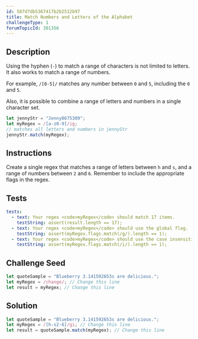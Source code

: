 ```yaml
---
id: 587d7db5367417b2b2512b97
title: Match Numbers and Letters of the Alphabet
challengeType: 1
forumTopicId: 301356
---
```


## Description

<section id='description'>

Using the hyphen (`-`) to match a range of characters is not limited to letters. It also works to match a range of numbers.

For example, `/[0-5]/` matches any number between `0` and `5`, including the `0` and `5`.

Also, it is possible to combine a range of letters and numbers in a single character set.

```js
let jennyStr = "Jenny8675309";
let myRegex = /[a-z0-9]/ig;
// matches all letters and numbers in jennyStr
jennyStr.match(myRegex);
```

</section>

## Instructions

<section id='instructions'>

Create a single regex that matches a range of letters between `h` and `s`, and a range of numbers between `2` and `6`. Remember to include the appropriate flags in the regex.

</section>

## Tests

<section id='tests'>

```yml
tests:
  - text: Your regex <code>myRegex</code> should match 17 items.
    testString: assert(result.length == 17);
  - text: Your regex <code>myRegex</code> should use the global flag.
    testString: assert(myRegex.flags.match(/g/).length == 1);
  - text: Your regex <code>myRegex</code> should use the case insensitive flag.
    testString: assert(myRegex.flags.match(/i/).length == 1);

```

</section>

## Challenge Seed

<section id='challengeSeed'>

<div id='js-seed'>

```js
let quoteSample = "Blueberry 3.141592653s are delicious.";
let myRegex = /change/; // Change this line
let result = myRegex; // Change this line
```

</div>

</section>

## Solution

<section id='solution'>

```js
let quoteSample = "Blueberry 3.141592653s are delicious.";
let myRegex = /[h-s2-6]/gi; // Change this line
let result = quoteSample.match(myRegex); // Change this line

```

</section>
